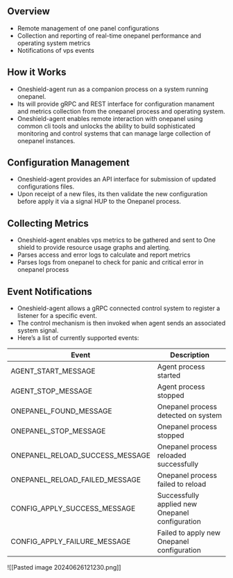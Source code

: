 ## Overview

- Remote management of one panel configurations
- Collection and reporting of real-time onepanel performance and operating system metrics
- Notifications of vps events
## How it Works
- Oneshield-agent run as a companion process on a system running onepanel. 
- Its will provide gRPC and REST interface for configuration manament and metrics collection from the onepanel process and operating system. 
- Oneshield-agent enables remote interaction with onepanel using common cli tools and unlocks the ability to build sophisticated monitoring and control systems that can manage large collection of onepanel instances.
## Configuration Management
- Oneshield-agent provides an API interface for submission of updated configurations files.
- Upon receipt of a new files, its then validate the new configuration before apply it via a signal HUP to the Onepanel process.
## Collecting Metrics
- Oneshield-agent enables vps metrics to be gathered and sent to One shield to provide resource usage graphs and alerting.
- Parses access and error logs to calculate and report metrics
- Parses logs from onepanel to check for panic and critical error in onepanel process
## Event Notifications
- Oneshield-agent allows a gRPC connected control system to register a listener for a specific event. 
- The control mechanism is then invoked when agent sends an associated system signal.
- Here’s a list of currently supported events:

| Event                           | Description                                     |
| ------------------------------- | ----------------------------------------------- |
| AGENT_START_MESSAGE             | Agent process started                           |
| AGENT_STOP_MESSAGE              | Agent process stopped                           |
| ONEPANEL_FOUND_MESSAGE          | Onepanel process detected on system             |
| ONEPANEL_STOP_MESSAGE           | Onepanel process stopped                        |
| ONEPANEL_RELOAD_SUCCESS_MESSAGE | Onepanel process reloaded successfully          |
| ONEPANEL_RELOAD_FAILED_MESSAGE  | Onepanel process failed to reload               |
| CONFIG_APPLY_SUCCESS_MESSAGE    | Successfully applied new Onepanel configuration |
| CONFIG_APPLY_FAILURE_MESSAGE    | Failed to apply new Onepanel configuration      |



![[Pasted image 20240626121230.png]]